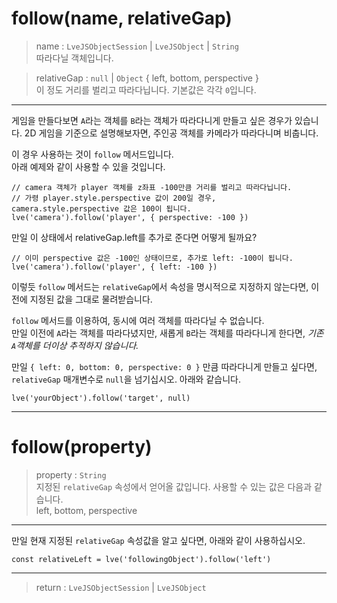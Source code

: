 # follow(name, relativeGap)

> name : `LveJSObjectSession` | `LveJSObject` | `String`  
  따라다닐 객체입니다.

> relativeGap : `null` | `Object` { left, bottom, perspective }  
  이 정도 거리를 벌리고 따라다닙니다. 기본값은 각각 `0`입니다.

---

게임을 만들다보면 `A`라는 객체를 `B`라는 객체가 따라다니게 만들고 싶은 경우가 있습니다. 2D 게임을 기준으로 설명해보자면, 주인공 객체를 카메라가 따라다니며 비춥니다.

이 경우 사용하는 것이 `follow` 메서드입니다.  
아래 예제와 같이 사용할 수 있을 것입니다.

```
// camera 객체가 player 객체를 z좌표 -100만큼 거리를 벌리고 따라다닙니다.
// 가령 player.style.perspective 값이 200일 경우, camera.style.perspective 값은 100이 됩니다.
lve('camera').follow('player', { perspective: -100 })
```

만일 이 상태에서 relativeGap.left를 추가로 준다면 어떻게 될까요?

```
// 이미 perspective 값은 -100인 상태이므로, 추가로 left: -100이 됩니다.
lve('camera').follow('player', { left: -100 })
```

이렇듯 `follow` 메서드는 `relativeGap`에서 속성을 명시적으로 지정하지 않는다면, 이전에 지정된 값을 그대로 물려받습니다.

`follow` 메서드를 이용하여, 동시에 여러 객체를 따라다닐 수 없습니다.  
만일 이전에 `A`라는 객체를 따라다녔지만, 새롭게 `B`라는 객체를 따라다니게 한다면, *기존 `A`객체를 더이상 추적하지 않습니다.*

만일 `{ left: 0, bottom: 0, perspective: 0 }` 만큼 따라다니게 만들고 싶다면, `relativeGap` 매개변수로 `null`을 넘기십시오. 아래와 같습니다.

```
lve('yourObject').follow('target', null)
```

---

# follow(property)

> property : `String`  
  지정된 `relativeGap` 속성에서 얻어올 값입니다. 사용할 수 있는 값은 다음과 같습니다.  
  left, bottom, perspective

---

만일 현재 지정된 `relativeGap` 속성값을 알고 싶다면, 아래와 같이 사용하십시오.

```
const relativeLeft = lve('followingObject').follow('left')
```

---

> return : `LveJSObjectSession` | `LveJSObject`